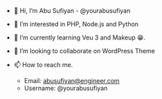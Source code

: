 - 👋 Hi, I’m Abu Sufiyan - @yourabusufiyan
- 👀 I’m interested in PHP, Node.js and Python
- 🌱 I’m currently learning Veu 3 and Makeup 😁.
- 💞️ I’m looking to collaborate on WordPress Theme
- 📫 How to reach me. 

  - Email: abusufiyan@engineer.com
  - Username: @yourabusufiyan

<!---
yourabusufiyan/yourabusufiyan is a ✨ special ✨ repository because its `README.md` (this file) appears on your GitHub profile.
You can click the Preview link to take a look at your changes.
--->
